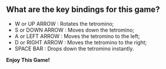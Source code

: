 
## What are the key bindings for this game?
 - W or UP ARROW : Rotates the tetromino;
 - S or DOWN ARROW : Moves down the tetromino;
 - A or LEFT ARROW : Moves the tetromino to the left;
 - D or RIGHT ARROW : Moves the tetromino to the right;
 - SPACE BAR : Drops down the tetromino instantly.

**Enjoy This Game!**
